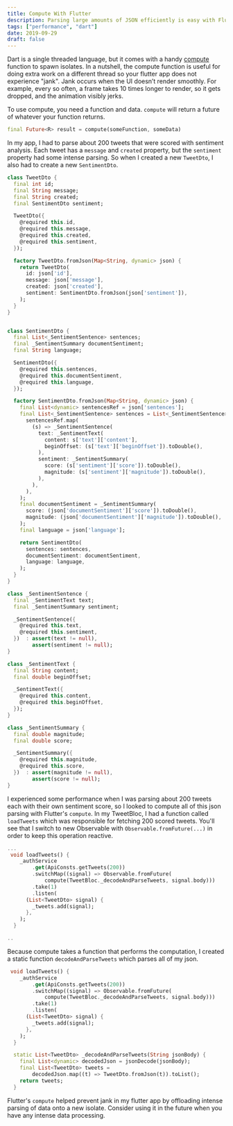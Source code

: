 ```yaml
---
title: Compute With Flutter
description: Parsing large amounts of JSON efficiently is easy with Flutter's compute method. Learn how to prevent jank by spawning isolates.
tags: ["performance", "dart"]
date: 2019-09-29
draft: false
---
```


Dart is a single threaded language, but it comes with a handy [compute](https://api.flutter.dev/flutter/foundation/compute.html) function to spawn isolates. In a nutshell, the compute function is useful for doing extra work on a different thread so your flutter app does not experience "jank". Jank occurs when the UI doesn’t render smoothly. For example, every so often, a frame takes 10 times longer to render, so it gets dropped, and the animation visibly jerks.

To use compute, you need a function and data. `compute` will return a future of whatever your function returns.

```dart
final Future<R> result = compute(someFunction, someData)
```

In my app, I had to parse about 200 tweets that were scored with sentiment analysis. Each tweet has a `message` and `created` property, but the `sentiment` property had some intense parsing. So when I created a new `TweetDto`, I also had to create a new `SentimentDto`.

```dart
class TweetDto {
  final int id;
  final String message;
  final String created;
  final SentimentDto sentiment;

  TweetDto({
    @required this.id,
    @required this.message,
    @required this.created,
    @required this.sentiment,
  });

  factory TweetDto.fromJson(Map<String, dynamic> json) {
    return TweetDto(
      id: json['id'],
      message: json['message'],
      created: json['created'],
      sentiment: SentimentDto.fromJson(json['sentiment']),
    );
  }
}
```

```dart

class SentimentDto {
  final List<_SentimentSentence> sentences;
  final _SentimentSummary documentSentiment;
  final String language;

  SentimentDto({
    @required this.sentences,
    @required this.documentSentiment,
    @required this.language,
  });

  factory SentimentDto.fromJson(Map<String, dynamic> json) {
    final List<dynamic> sentencesRef = json['sentences'];
    final List<_SentimentSentence> sentences = List<_SentimentSentence>.from(
      sentencesRef.map(
        (s) => _SentimentSentence(
          text: _SentimentText(
            content: s['text']['content'],
            beginOffset: (s['text']['beginOffset']).toDouble(),
          ),
          sentiment: _SentimentSummary(
            score: (s['sentiment']['score']).toDouble(),
            magnitude: (s['sentiment']['magnitude']).toDouble(),
          ),
        ),
      ),
    );
    final documentSentiment = _SentimentSummary(
      score: (json['documentSentiment']['score']).toDouble(),
      magnitude: (json['documentSentiment']['magnitude']).toDouble(),
    );
    final language = json['language'];

    return SentimentDto(
      sentences: sentences,
      documentSentiment: documentSentiment,
      language: language,
    );
  }
}

class _SentimentSentence {
  final _SentimentText text;
  final _SentimentSummary sentiment;

  _SentimentSentence({
    @required this.text,
    @required this.sentiment,
  })  : assert(text != null),
        assert(sentiment != null);
}

class _SentimentText {
  final String content;
  final double beginOffset;

  _SentimentText({
    @required this.content,
    @required this.beginOffset,
  });
}

class _SentimentSummary {
  final double magnitude;
  final double score;

  _SentimentSummary({
    @required this.magnitude,
    @required this.score,
  })  : assert(magnitude != null),
        assert(score != null);
}

```

I experienced some performance when I was parsing about 200 tweets each with their own sentiment score, so I looked to compute all of this json parsing with Flutter's `compute`. In my TweetBloc, I had a function called `loadTweets` which was responsible for fetching 200 scored tweets. You'll see that I switch to new Observable with `Observable.fromFuture(...)` in order to keep this operation reactive.

```dart
...
 void loadTweets() {
    _authService
        .get(ApiConsts.getTweets(200))
        .switchMap((signal) => Observable.fromFuture(
            compute(TweetBloc._decodeAndParseTweets, signal.body)))
        .take(1)
        .listen(
      (List<TweetDto> signal) {
        _tweets.add(signal);
      },
    );
  }

..
```

Because compute takes a function that performs the computation, I created a static function `decodeAndParseTweets` which parses all of my json.

```dart
 void loadTweets() {
    _authService
        .get(ApiConsts.getTweets(200))
        .switchMap((signal) => Observable.fromFuture(
            compute(TweetBloc._decodeAndParseTweets, signal.body)))
        .take(1)
        .listen(
      (List<TweetDto> signal) {
        _tweets.add(signal);
      },
    );
  }

  static List<TweetDto> _decodeAndParseTweets(String jsonBody) {
    final List<dynamic> decodedJson = jsonDecode(jsonBody);
    final List<TweetDto> tweets =
        decodedJson.map((t) => TweetDto.fromJson(t)).toList();
    return tweets;
  }
```

Flutter's `compute` helped prevent jank in my flutter app by offloading intense parsing of data onto a new isolate. Consider using it in the future when you have any intense data processing.
